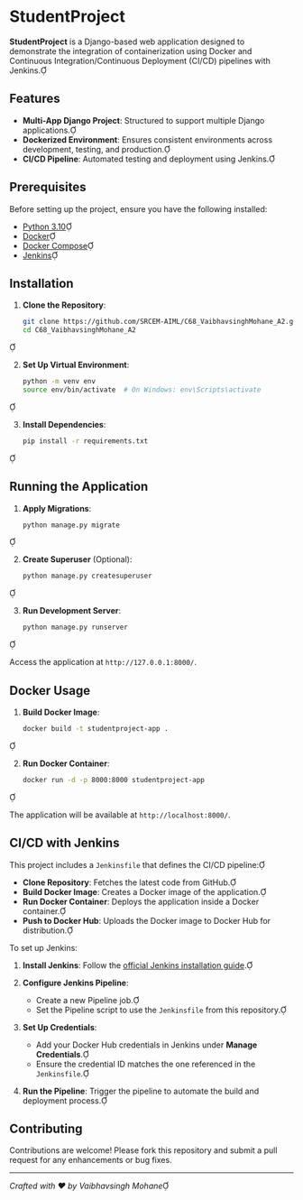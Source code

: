 # **StudentProject**

**StudentProject** is a Django-based web application designed to demonstrate the integration of containerization using Docker and Continuous Integration/Continuous Deployment (CI/CD) pipelines with Jenkins.

## Features

- **Multi-App Django Project**: Structured to support multiple Django applications.
- **Dockerized Environment**: Ensures consistent environments across development, testing, and production.
- **CI/CD Pipeline**: Automated testing and deployment using Jenkins.

## Prerequisites

Before setting up the project, ensure you have the following installed:

- [Python 3.10](https://www.python.org/downloads/)
- [Docker](https://www.docker.com/get-started)
- [Docker Compose](https://docs.docker.com/compose/install/)
- [Jenkins](https://www.jenkins.io/download/)

## Installation

1. **Clone the Repository**:

   ```bash
   git clone https://github.com/SRCEM-AIML/C68_VaibhavsinghMohane_A2.git
   cd C68_VaibhavsinghMohane_A2
   ```


2. **Set Up Virtual Environment**:

   ```bash
   python -m venv env
   source env/bin/activate  # On Windows: env\Scripts\activate
   ```


3. **Install Dependencies**:

   ```bash
   pip install -r requirements.txt
   ```


## Running the Application

1. **Apply Migrations**:

   ```bash
   python manage.py migrate
   ```


2. **Create Superuser** (Optional):

   ```bash
   python manage.py createsuperuser
   ```


3. **Run Development Server**:

   ```bash
   python manage.py runserver
   ```


   Access the application at `http://127.0.0.1:8000/`.

## Docker Usage

1. **Build Docker Image**:

   ```bash
   docker build -t studentproject-app .
   ```


2. **Run Docker Container**:

   ```bash
   docker run -d -p 8000:8000 studentproject-app
   ```


   The application will be available at `http://localhost:8000/`.

## CI/CD with Jenkins

This project includes a `Jenkinsfile` that defines the CI/CD pipeline:

- **Clone Repository**: Fetches the latest code from GitHub.
- **Build Docker Image**: Creates a Docker image of the application.
- **Run Docker Container**: Deploys the application inside a Docker container.
- **Push to Docker Hub**: Uploads the Docker image to Docker Hub for distribution.

To set up Jenkins:

1. **Install Jenkins**: Follow the [official Jenkins installation guide](https://www.jenkins.io/doc/book/installing/).

2. **Configure Jenkins Pipeline**:

   - Create a new Pipeline job.
   - Set the Pipeline script to use the `Jenkinsfile` from this repository.

3. **Set Up Credentials**:

   - Add your Docker Hub credentials in Jenkins under **Manage Credentials**.
   - Ensure the credential ID matches the one referenced in the `Jenkinsfile`.

4. **Run the Pipeline**: Trigger the pipeline to automate the build and deployment process.

## Contributing

Contributions are welcome! Please fork this repository and submit a pull request for any enhancements or bug fixes.

---

*Crafted with ❤️ by Vaibhavsingh Mohane*
```
